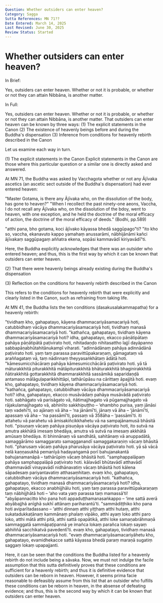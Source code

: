 ```yaml
---
Question: Whether outsiders can enter heaven?
Category: Sagga
Sutta References: MN 71??
Date Entered: March 14, 2025
Last Revised: June 30, 2025
Review Status: Started
---
```


# Whether outsiders can enter heaven?

In Brief:

Yes, outsiders can enter heaven. Whether or not it is probable, or whether or not they can attain Nibbāna, is another matter<!-- insert link to article on this -->.

In Full:

Yes, outsiders can enter heaven. Whether or not it is probable, or whether or not they can attain Nibbāna, is another matter<!-- insert link to article on this -->. That outsiders can enter heaven can be known by three ways:
(1) The explicit statements in the Canon
(2) The existence of heavenly beings before and during the Buddha's dispensation
(3) Inference from conditions for heavenly rebirth described in the Canon

Let us examine each way in turn.

(1) The explicit statements in the Canon
Explicit statements in the Canon are those where this particular question or a similar one is directly asked and answered. 

At MN 71<!-- pts citation -->, the Buddha was asked by Vacchagota whether or not any Ājīvaka ascetics (an ascetic sect outside of the Buddha's dispensation<!-- references to further readings on the Ajivakas-->) had ever entered heaven:

"Master Gotama, is there any Ājīvaka who, on the dissolution of the body, has gone to heaven?"
"When I recollect the past ninety-one aeons, Vaccha, I do not recall any Ājīvaka who, on the dissolution of the bdoy, went to heaven, with one exception, and he held the doctrine of the moral efficacy of action, the doctrine of the moral efficacy of deeds." (Bodhi, pp.589<!-- cite properly -->)

"atthi pana, bho gotama, koci ājīvako kāyassa bhedā saggūpago"ti? 
"ito kho so, vaccha, ekanavuto kappo yamahaṃ anussarāmi, nābhijānāmi kañci ājīvakaṃ saggūpagaṃ aññatra ekena, sopāsi kammavādī kiriyavādī"ti.

Here, the Buddha explicitly acknowledges that there was an outsider who entered heaven; and thus, this is the first way by which it can be known that outsiders can enter heaven.


(2) That there were heavenly beings already existing during the Buddha's dispensation


(3) Reflection on the conditions for heavenly rebirth described in the Canon

This refers to the conditions for heavenly rebirth that were explicitly and clearly listed in the Canon, such as refraining from taking life.

At MN 41, the Buddha lists the ten conditions (dasakusalakammapatha<!-- three forms of right conduct? -->) for a heavenly rebirth:

<!-- English translation -->

"tividhaṃ kho, gahapatayo, kāyena dhammacariyāsamacariyā hoti, catubbidhaṃ vācāya dhammacariyāsamacariyā hoti, tividhaṃ manasā dhammacariyāsamacariyā hoti.
 "kathañca, gahapatayo, tividhaṃ kāyena dhammacariyāsamacariyā hoti? idha, gahapatayo, ekacco pāṇātipātaṃ pahāya pāṇātipātā paṭivirato hoti, nihitadaṇḍo nihitasattho lajjī dayāpanno sabbapāṇabhūtahitānukampī viharati.
 "adinnādānaṃ pahāya adinnādānā paṭivirato hoti. yaṃ taṃ parassa paravittūpakaraṇaṃ, gāmagataṃ vā araññagataṃ vā, taṃ nādinnaṃ theyyasaṅkhātaṃ ādātā hoti.
 "kāmesumicchācāraṃ pahāya kāmesumicchācārā paṭivirato hoti. yā tā māturakkhitā piturakkhitā mātāpiturakkhitā bhāturakkhitā bhaginirakkhitā ñātirakkhitā gottarakkhitā dhammarakkhitā sassāmikā saparidaṇḍā antamaso mālāguḷaparikkhittāpi, tathārūpāsu na cārittaṃ āpajjitā hoti. evaṃ kho, gahapatayo, tividhaṃ kāyena dhammacariyāsamacariyā hoti.
 "kathañca, gahapatayo, catubbidhaṃ vācāya dhammacariyāsamacariyā hoti? idha, gahapatayo, ekacco musāvādaṃ pahāya musāvādā paṭivirato hoti. sabhāgato vā parisāgato vā, ñātimajjhagato vā pūgamajjhagato vā rājakulamajjhagato vā, abhinīto sakkhipuṭṭho – ‘ehambho purisa, yaṃ jānāsi taṃ vadehī’ti, so ajānaṃ vā āha – ‘na jānāmī’ti, jānaṃ vā āha – ‘jānāmī’ti, apassaṃ vā āha – ‘na passāmī’ti, passaṃ vā
 358āha – ‘passāmī’ti. iti attahetu vā parahetu vā āmisakiñcikkhahetu vā na sampajānamusā bhāsitā hoti.
 "pisuṇaṃ vācaṃ pahāya pisuṇāya vācāya paṭivirato hoti, ito sutvā na amutra akkhātā imesaṃ bhedāya, amutra vā sutvā na imesaṃ akkhātā amūsaṃ bhedāya. iti bhinnānaṃ vā sandhātā, sahitānaṃ vā anuppadātā, samaggārāmo samaggarato samagganandī samaggakaraṇiṃ vācaṃ bhāsitā hoti.
 "pharusaṃ vācaṃ pahāya pharusāya vācāya paṭivirato hoti. yā sā vācā nelā kaṇṇasukhā pemanīyā hadayaṅgamā porī bahujanakantā bahujanamanāpā – tathārūpiṃ vācaṃ bhāsitā hoti.
 "samphappalāpaṃ pahāya samphappalāpā paṭivirato hoti. kālavādī bhūtavādī atthavādī dhammavādī vinayavādī nidhānavatiṃ vācaṃ bhāsitā hoti kālena sāpadesaṃ pariyantavatiṃ atthasaṃhitaṃ. evaṃ kho, gahapatayo, catubbidhaṃ vācāya dhammacariyāsamacariyā hoti.
 "kathañca, gahapatayo, tividhaṃ manasā dhammacariyāsamacariyā hoti? idha, gahapatayo, ekacco anabhijjhālu hoti, yaṃ taṃ parassa paravittūpakaraṇaṃ taṃ nābhijjhātā hoti – ‘aho vata yaṃ parassa taṃ mamassā’ti!
 "abyāpannacitto kho pana hoti appaduṭṭhamanasaṅkappo – ‘ime sattā averā abyābajjhā anīghā sukhī attānaṃ pariharantū’ti.
 "sammādiṭṭhiko kho pana hoti aviparītadassano – ‘atthi dinnaṃ atthi yiṭṭhaṃ atthi hutaṃ, atthi sukatadukkaṭānaṃ kammānaṃ phalaṃ vipāko, atthi ayaṃ loko atthi paro loko, atthi mātā atthi pitā, atthi sattā opapātikā, atthi loke samaṇabrāhmaṇā sammaggatā sammāpaṭipannā ye imañca lokaṃ parañca lokaṃ sayaṃ abhiññā sacchikatvā pavedentī’ti. evaṃ kho, gahapatayo, tividhaṃ manasā dhammacariyāsamacariyā hoti.
 "evaṃ dhammacariyāsamacariyāhetu kho, gahapatayo, evamidhekacce sattā kāyassa bhedā paraṃ maraṇā sugatiṃ saggaṃ lokaṃ upapajjanti.

 Here, it can be seen that the conditions the Buddha listed for a heavenly rebirth do not include being a sāvaka. Now, we must not indulge the facile assumption that this sutta definitively proves that these conditions are sufficient for a heavenly rebirth; and thus it is definitive evidence that outsiders can be reborn in heaven. <!-- For instance, MN 135 or 136 where the Buddha talks about good and bad people having bad and good destinations -->However, it seems prima facie reasonable to defeasibly assume from this list that an outsider who fulfills these conditions can be reborn in heaven, in the absense of defeating evidence; and thus, this is the second way by which it can be known that outsiders can enter heaven.
 



